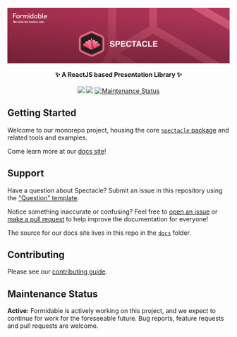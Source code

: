 <p align="center">
  <a href="https://formidable.com/open-source/" target="_blank">
    <img alt="Spectacle — Formidable, We build the modern web" src="https://raw.githubusercontent.com/FormidableLabs/spectacle/main/Spectacle-Hero.png" />
  </a>
</p>
<p align="center">
  <strong>✨ A ReactJS based Presentation Library ✨</strong>
  <br><br>
  <a href="https://npmjs.com/package/spectacle"><img src="https://img.shields.io/npm/dm/spectacle.svg"></a>
  <a href="https://npmjs.com/package/spectacle"><img src="https://img.shields.io/npm/v/spectacle.svg"></a>
  <a href="https://github.com/FormidableLabs/spectacle#maintenance-status">
    <img alt="Maintenance Status" src="https://img.shields.io/badge/maintenance-active-green.svg" />
  </a>
</p>

## Getting Started

Welcome to our monorepo project, housing the core [`spectacle` package](https://github.com/FormidableLabs/spectacle/blob/main/packages/spectacle/README.md) and related tools and examples.

Come learn more at our [docs site]!

## Support

Have a question about Spectacle? Submit an issue in this repository using the
["Question" template](https://github.com/FormidableLabs/spectacle/issues/new?template=question.md).

Notice something inaccurate or confusing? Feel free to [open an issue](https://github.com/FormidableLabs/spectacle/issues/new/choose) or [make a pull request](https://github.com/FormidableLabs/spectacle/pulls) to help improve the documentation for everyone!

The source for our docs site lives in this repo in the [`docs`](https://github.com/FormidableLabs/spectacle/blob/main/docs) folder.

## Contributing

Please see our [contributing guide](CONTRIBUTING.md).

## Maintenance Status

**Active:** Formidable is actively working on this project, and we expect to continue for work for the foreseeable future. Bug reports, feature requests and pull requests are welcome.

[docs site]: https://www.formidable.com/open-source/spectacle/docs/
